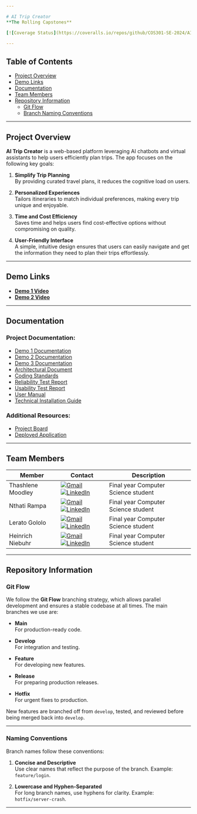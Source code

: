 ```yaml
---

# AI Trip Creator  
**The Rolling Capstones**

[![Coverage Status](https://coveralls.io/repos/github/COS301-SE-2024/AI-Trip-Creator/badge.svg?branch=main)](https://coveralls.io/github/COS301-SE-2024/AI-Trip-Creator?branch=main)  [![System Status](https://img.shields.io/pingpong/status/sp_0f00d195b8a2427c89a76dac4273cc99)](.pingpong.host/) ![Dependencies](https://img.shields.io/badge/dependencies-Up--to--date-brightgreen) [![GitHub issues](https://img.shields.io/github/issues/COS301-SE-2024/AI-Trip-Creator.svg)](https://github.com/COS301-SE-2024/AI-Trip-Creator/issues)

---
```


## Table of Contents
- [Project Overview](#project-overview)
- [Demo Links](#demo-links)
- [Documentation](#documentation)
- [Team Members](#team-members)
- [Repository Information](#repository-information)
    - [Git Flow](#git-flow)
    - [Branch Naming Conventions](#naming-conventions)

---

## Project Overview

**AI Trip Creator** is a web-based platform leveraging AI chatbots and virtual assistants to help users efficiently plan trips. The app focuses on the following key goals:

1. **Simplify Trip Planning**  
   By providing curated travel plans, it reduces the cognitive load on users.
   
2. **Personalized Experiences**  
   Tailors itineraries to match individual preferences, making every trip unique and enjoyable.
   
3. **Time and Cost Efficiency**  
   Saves time and helps users find cost-effective options without compromising on quality.
   
4. **User-Friendly Interface**  
   A simple, intuitive design ensures that users can easily navigate and get the information they need to plan their trips effortlessly.

---

## Demo Links

- **[Demo 1 Video]()**  
- **[Demo 2 Video]()**

---

## Documentation

### Project Documentation:

- [Demo 1 Documentation](https://docs.google.com/document/d/19L6aMWtfrBhs8b1KxlzUgDt6_VR9y-CtPlmndlVveJM/edit?usp=sharing)
- [Demo 2 Documentation](https://drive.google.com/drive/folders/1FdCSEWLEiCJMx1wZnsEbrxyj8pMCxOQv?usp=drive_link)
- [Demo 3 Documentation](https://docs.google.com/document/d/1WftryvZLKDnwDYBZSdE5w6eT0XxTaJnezaBwjwcu9R0/edit?usp=sharing)
- [Architectural Document](https://github.com/COS301-SE-2024/AI-Trip-Creator/blob/main/Architectural%20Document.pdf)
- [Coding Standards](https://github.com/COS301-SE-2024/AI-Trip-Creator/blob/main/Coding%20Standards.pdf)
- [Reliability Test Report](https://github.com/COS301-SE-2024/AI-Trip-Creator/blob/main/Reliability%20Test%20Report.pdf)
- [Usability Test Report](https://github.com/COS301-SE-2024/AI-Trip-Creator/blob/main/Usability%20Test%20Report.pdf)
- [User Manual](https://github.com/COS301-SE-2024/AI-Trip-Creator/blob/main/User%20manual.pdf)
- [Technical Installation Guide](https://github.com/COS301-SE-2024/AI-Trip-Creator/blob/Documentation/Technical_installation.pdf)

### Additional Resources:
- [Project Board](https://github.com/orgs/COS301-SE-2024/projects/110)
- [Deployed Application](https://ai-trip-creator.web.app/)

---

## Team Members

| Member               | Contact                                                                                 | Description                          |
|----------------------|-----------------------------------------------------------------------------------------|--------------------------------------|
| Thashlene Moodley     | <a href="mailto:u22628721@tuks.co.za" target="_blank"><img src="https://skillicons.dev/icons?i=gmail" alt="Gmail"></a> <a href="https://www.linkedin.com/in/ThashleneMoodley" target="_blank"><img src="https://skillicons.dev/icons?i=linkedin" alt="LinkedIn"></a> | Final year Computer Science student |
| Nthati Rampa          | <a href="mailto:u20475102@tuks.co.za" target="_blank"><img src="https://skillicons.dev/icons?i=gmail" alt="Gmail"></a> <a href="https://www.linkedin.com/in/nthati-rampa-920589294/" target="_blank"><img src="https://skillicons.dev/icons?i=linkedin" alt="LinkedIn"></a> | Final year Computer Science student |
| Lerato Gololo         | <a href="mailto:u20533463@tuks.co.za" target="_blank"><img src="https://skillicons.dev/icons?i=gmail" alt="Gmail"></a> <a href="https://www.linkedin.com/in/lerato-gololo-006524247/" target="_blank"><img src="https://skillicons.dev/icons?i=linkedin" alt="LinkedIn"></a> | Final year Computer Science student |
| Heinrich Niebuhr      | <a href="mailto:u22555855@tuks.co.za" target="_blank"><img src="https://skillicons.dev/icons?i=gmail" alt="Gmail"></a> <a href="https://www.linkedin.com/in/heinrich-niebuhr-468982302/" target="_blank"><img src="https://skillicons.dev/icons?i=linkedin" alt="LinkedIn"></a> | Final year Computer Science student |

---

## Repository Information

### Git Flow

We follow the **Git Flow** branching strategy, which allows parallel development and ensures a stable codebase at all times. The main branches we use are:

- **Main**  
  For production-ready code.
  
- **Develop**  
  For integration and testing.
  
- **Feature**  
  For developing new features.
  
- **Release**  
  For preparing production releases.
  
- **Hotfix**  
  For urgent fixes to production.

New features are branched off from `develop`, tested, and reviewed before being merged back into `develop`.

---

### Naming Conventions

Branch names follow these conventions:

1. **Concise and Descriptive**  
   Use clear names that reflect the purpose of the branch. Example: `feature/login`.
   
2. **Lowercase and Hyphen-Separated**  
   For long branch names, use hyphens for clarity. Example: `hotfix/server-crash`.

---

